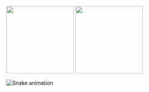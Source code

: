 <div>
<img height="180em" src="https://github-readme-stats.vercel.app/api?username=LucasCardoso789&show_icons=true&theme=dracula&include_all_commits=true&count_private=true"/>
<img height="180em" src="https://github-readme-stats.vercel.app/api/top-langs/?username=LucasCardoso789&layout=compact&langs_count=7&theme=dracula"/>
</div>


![Snake animation](https://github.com/LucasCardoso789/LucasCardoso789/blob/output/github-contribution-grid-snake.svg)
 

